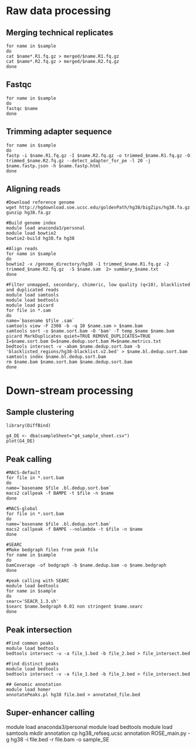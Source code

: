# Raw data processing 

## Merging technical replicates 

```
for name in $sample
do
cat $name*.R1.fq.gz > merged/$name.R1.fq.gz
cat $name*.R2.fq.gz > merged/$name.R2.fq.gz
done
```

## Fastqc 
```
for name in $sample
do
fastqc $name
done
```

## Trimming adapter sequence 
```
for name in $sample
do
fastp -i $name.R1.fq.gz -I $name.R2.fq.gz -o trimmed_$name.R1.fq.gz -O trimmed_$name.R2.fq.gz --detect_adapter_for_pe -l 20 -j $name.fastp.json -h $name.fastp.html
done
```
## Aligning reads 

```
#Download reference genome
wget http://hgdownload.soe.ucsc.edu/goldenPath/hg38/bigZips/hg38.fa.gz
gunzip hg38.fa.gz

#Build genome index
module load anaconda3/personal
module load bowtie2
bowtie2-build hg38.fa hg38

#Align reads
for name in $sample
do 
bowtie2 -x /genome_directory/hg38 -1 trimmed_$name.R1.fq.gz -2 trimmed_$name.R2.fq.gz  -S $name.sam  2> summary_$name.txt
done

#Filter unmapped, secondary, chimeric, low quality (q<10), blacklisted and duplicated reads
module load samtools
module load bedtools
module load picard
for file in *.sam
do
name=`basename $file .sam` 
samtools view -F 2308 -b -q 10 $name.sam > $name.bam
samtools sort -o $name.sort.bam -O 'bam' -T temp_$name $name.bam
picard MarkDuplicates quiet=TRUE REMOVE_DUPLICATES=TRUE I=$name.sort.bam O=$name.dedup.sort.bam M=$name.metrics.txt
bedtools intersect -v -abam $name.dedup.sort.bam -b 'blacklisted_regions/hg38-blacklist.v2.bed' > $name.bl.dedup.sort.bam
samtools index $name.bl.dedup.sort.bam
rm $name.bam $name.sort.bam $name.dedup.sort.bam
done

```

# Down-stream processing 

## Sample clustering 

```
library(DiffBind)

g4_DE <- dba(sampleSheet="g4_sample_sheet.csv")
plot(G4_DE)
```

## Peak calling 

```
#MACS-default
for file in *.sort.bam 
do
name=`basename $file .bl.dedup.sort.bam` 
macs2 callpeak -f BAMPE -t $file -n $name
done

#MACS-global
for file in *.sort.bam 
do
name=`basename $file .bl.dedup.sort.bam` 
macs2 callpeak -f BAMPE --nolambda -t $file -n $name
done

#SEARC
#Make bedgraph files from peak file
for name in $sample
do
bamCoverage -of bedgraph -b $name.dedup.bam -o $name.bedgraph
done

#peak calling with SEARC
module load bedtools 
for name in $sample
do
searc='SEACR_1.3.sh'
$searc $name.bedgraph 0.01 non stringent $name.searc
done

```

## Peak intersection 

```
#Find common peaks
module load bedtools
bedtools intersect -u -a file_1.bed -b file_2.bed > file_intersect.bed

#Find distinct peaks
module load bedtools
bedtools intersect -v -a file_1.bed -b file_2.bed > file_intersect.bed

## Genomic annotation
module load homer
annotatePeaks.pl hg38 file.bed > annotated_file.bed 
```

## Super-enhancer calling 
module load anaconda3/personal
module load bedtools
module load samtools
mkdir annotation 
cp hg38_refseq.ucsc annotation 
ROSE_main.py -g hg38 -i file.bed -r file.bam -o sample_SE 

